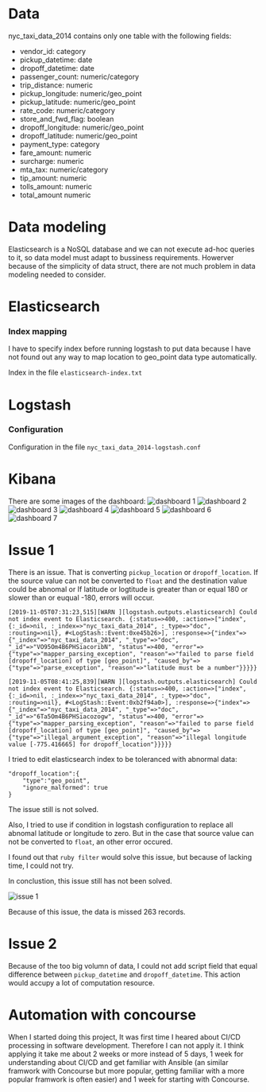 # Data
nyc_taxi_data_2014 contains only one table with the following fields: 
- vendor_id: category
- pickup_datetime: date
- dropoff_datetime: date 
- passenger_count: numeric/category
- trip_distance: numeric 
- pickup_longitude: numeric/geo_point 
- pickup_latitude: numeric/geo_point 
- rate_code: numeric/category
- store_and_fwd_flag: boolean 
- dropoff_longitude: numeric/geo_point 
- dropoff_latitude: numeric/geo_point 
- payment_type: category
- fare_amount: numeric
- surcharge: numeric 
- mta_tax: numeric/category
- tip_amount: numeric 
- tolls_amount: numeric
- total_amount numeric

# Data modeling
Elasticsearch is a NoSQL database and we can not execute ad-hoc queries to it, so data model must adapt to bussiness requirements. Howerver because of the simplicity of data struct, there are not much problem in data modeling needed to consider.

# Elasticsearch 

### Index mapping 
I have to specify index before running logstash to put data because I have not found out any way to map location to geo_point data type automatically.

Index in the file `elasticsearch-index.txt`

# Logstash 

### Configuration
Configuration in the file `nyc_taxi_data_2014-logstash.conf`

# Kibana
There are some images of the dashboard:
![dashboard 1](./images/db-1.png)
![dashboard 2](./images/db-2.png)
![dashboard 3](./images/db-3.png)
![dashboard 4](./images/db-4.png)
![dashboard 5](./images/db-5.png)
![dashboard 6](./images/db-6.png)
![dashboard 7](./images/db-7.png)

# Issue 1
There is an issue. That is converting `pickup_location` or `dropoff_location`. If the source value can not be converted to `float` and the destination value could be abnomal or If latitude or logtitude is greater than or equal 180 or slower than or euqual -180, errors will occur. 

```
[2019-11-05T07:31:23,515][WARN ][logstash.outputs.elasticsearch] Could not index event to Elasticsearch. {:status=>400, :action=>["index", {:_id=>nil, :_index=>"nyc_taxi_data_2014", :_type=>"doc", :routing=>nil}, #<LogStash::Event:0xe45b26>], :response=>{"index"=>{"_index"=>"nyc_taxi_data_2014", "_type"=>"doc", "_id"=>"VO95Om4B6PHSiacoribN", "status"=>400, "error"=>{"type"=>"mapper_parsing_exception", "reason"=>"failed to parse field [dropoff_location] of type [geo_point]", "caused_by"=>{"type"=>"parse_exception", "reason"=>"latitude must be a number"}}}}}
```

```
[2019-11-05T08:41:25,839][WARN ][logstash.outputs.elasticsearch] Could not index event to Elasticsearch. {:status=>400, :action=>["index", {:_id=>nil, :_index=>"nyc_taxi_data_2014", :_type=>"doc", :routing=>nil}, #<LogStash::Event:0xb2f94a0>], :response=>{"index"=>{"_index"=>"nyc_taxi_data_2014", "_type"=>"doc", "_id"=>"6Ta5Om4B6PHSiacozogw", "status"=>400, "error"=>{"type"=>"mapper_parsing_exception", "reason"=>"failed to parse field [dropoff_location] of type [geo_point]", "caused_by"=>{"type"=>"illegal_argument_exception", "reason"=>"illegal longitude value [-775.416665] for dropoff_location"}}}}}
```

I tried to edit elasticsearch index to be toleranced with abnormal data:

```
"dropoff_location":{ 
	"type":"geo_point",
	"ignore_malformed": true
}
```

The issue still is not solved.

Also, I tried to use if condition in logstash configuration to replace all abnomal latitude or longitude to zero. But in the case that source value can not be converted to `float`, an other error occured. 

I found out that `ruby filter` would solve this issue, but because of lacking time, I could not try.

In conclustion, this issue still has not been solved.

![issue 1](./images/db-7.png)

Because of this issue, the data is missed 263 records.

# Issue 2
Because of the too big volumn of data, I could not add script field that equal difference between `pickup_datetime` and `dropoff_datetime`. This action would accupy a lot of computation resource.

# Automation with concourse
When I started doing this project, It was first time I heared about CI/CD processing in software development. Therefore I can not apply it. I think applying it take me about 2 weeks or more instead of 5 days, 1 week for understanding about CI/CD and get familiar with Ansible (an similar framwork with Concourse but more popular, getting familiar with a more popular framwork is often easier) and 1 week for starting with Concourse.